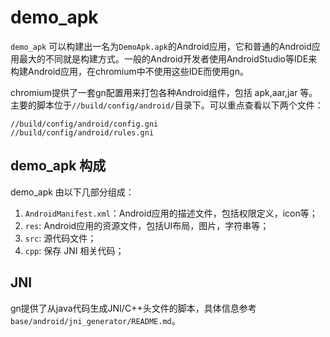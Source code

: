 # demo_apk

`demo_apk` 可以构建出一名为`DemoApk.apk`的Android应用，它和普通的Android应用最大的不同就是构建方式。一般的Android开发者使用AndroidStudio等IDE来构建Android应用，在chromium中不使用这些IDE而使用gn。

chromium提供了一套gn配置用来打包各种Android组件，包括 apk,aar,jar 等。主要的脚本位于`//build/config/android/`目录下。可以重点查看以下两个文件：

```gn
//build/config/android/config.gni
//build/config/android/rules.gni
```

## demo_apk 构成

demo_apk 由以下几部分组成：

1. `AndroidManifest.xml`：Android应用的描述文件，包括权限定义，icon等；
2. `res`: Android应用的资源文件，包括UI布局，图片，字符串等；
3. `src`: 源代码文件；
4. `cpp`: 保存 JNI 相关代码；

## JNI

gn提供了从java代码生成JNI/C++头文件的脚本，具体信息参考`base/android/jni_generator/README.md`。